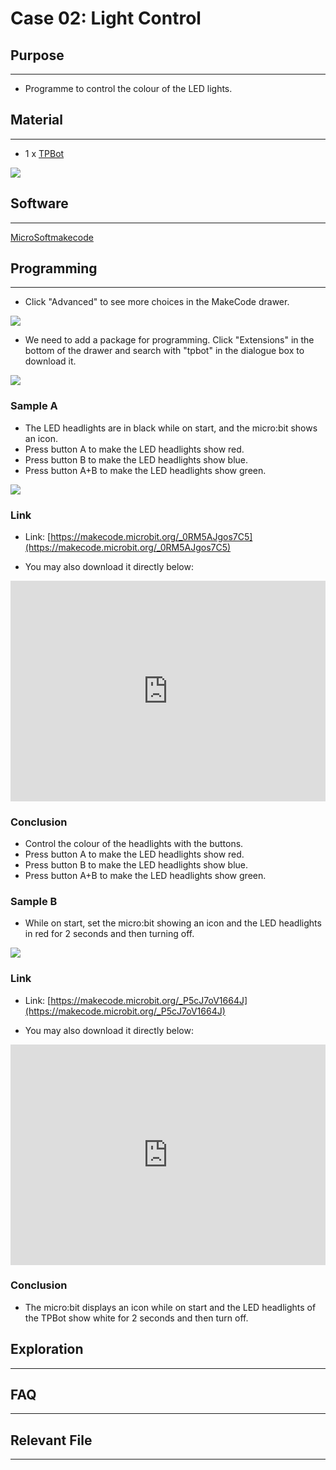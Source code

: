 # Case 02: Light Control

## Purpose
---
- Programme to control the colour of the LED lights.  


## Material
---

- 1 x [TPBot](https://www.elecfreaks.com/tpbot.html)


![](./images/TPBot_tianpeng_case_01_01.png)





## Software
---
[MicroSoftmakecode](https://makecode.microbit.org/#)


## Programming
---


- Click "Advanced" to see more choices in the MakeCode drawer. 

![](./images/TPBot_tianpeng_case_01_02.png)

- We need to add a package for programming. Click "Extensions" in the bottom of the drawer and search with "tpbot" in the dialogue box to download it.  

![](./images/TPBot_tianpeng_case_01_03.png)

### Sample A
- The LED headlights are in black while on start, and the micro:bit shows an icon.
- Press button A to make the LED headlights show red. 
- Press button B to make the LED headlights show blue. 
- Press button A+B to make the LED headlights show green. 



![](./images/TPBot_tianpeng_case_02_04.png)

### Link
- Link: [https://makecode.microbit.org/_0RM5AJgos7C5](https://makecode.microbit.org/_0RM5AJgos7C5)

- You may also download it directly below:

<div style="position:relative;height:0;padding-bottom:70%;overflow:hidden;"><iframe style="position:absolute;top:0;left:0;width:100%;height:100%;" src="https://makecode.microbit.org/#pub:_0RM5AJgos7C5" frameborder="0" sandbox="allow-popups allow-forms allow-scripts allow-same-origin"></iframe></div>  


### Conclusion


- Control the colour of the headlights with the buttons. 
- Press button A to make the LED headlights show red. 
- Press button B to make the LED headlights show blue. 
- Press button A+B to make the LED headlights show green. 

### Sample B 
- While on start, set the micro:bit showing an icon and the LED headlights in red for 2 seconds and then turning off. 

![](./images/TPBot_tianpeng_case_02_05.png)

### Link
- Link: [https://makecode.microbit.org/_P5cJ7oV1664J](https://makecode.microbit.org/_P5cJ7oV1664J)

- You may also download it directly below:

<div style="position:relative;height:0;padding-bottom:70%;overflow:hidden;"><iframe style="position:absolute;top:0;left:0;width:100%;height:100%;" src="https://makecode.microbit.org/#pub:_P5cJ7oV1664J" frameborder="0" sandbox="allow-popups allow-forms allow-scripts allow-same-origin"></iframe></div>  


### Conclusion

- The micro:bit displays an icon while on start and the LED headlights of the TPBot show white for 2 seconds and then turn off. 


## Exploration
---


## FAQ
---


## Relevant File
---

